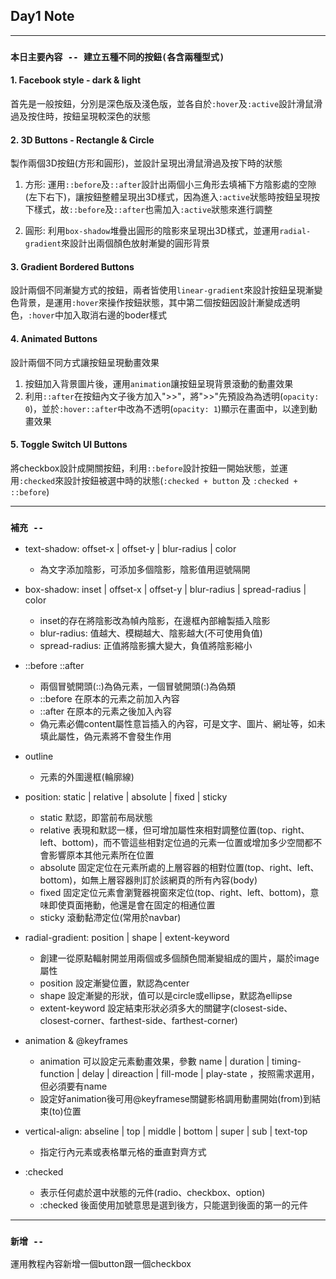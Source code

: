 ## **Day1 Note**

---

### `本日主要內容 -- 建立五種不同的按鈕(各含兩種型式)`



#### 1. Facebook style - dark & light

首先是一般按鈕，分別是深色版及淺色版，並各自於`:hover`及`:active`設計滑鼠滑過及按住時，按鈕呈現較深色的狀態

#### 2. 3D Buttons - Rectangle & Circle

製作兩個3D按鈕(方形和圓形)，並設計呈現出滑鼠滑過及按下時的狀態

1. 方形: 運用`::before`及`::after`設計出兩個小三角形去填補下方陰影處的空隙(左下右下)，讓按鈕整體呈現出3D樣式，因為進入`:active`狀態時按鈕呈現按下樣式，故`::before`及`::after`也需加入`:active`狀態來進行調整

2. 圓形: 利用`box-shadow`堆疊出圓形的陰影來呈現出3D樣式，並運用`radial-gradient`來設計出兩個顏色放射漸變的圓形背景

#### 3. Gradient Bordered Buttons

設計兩個不同漸變方式的按鈕，兩者皆使用`linear-gradient`來設計按鈕呈現漸變色背景，是運用`:hover`來操作按鈕狀態，其中第二個按鈕因設計漸變成透明色，`:hover`中加入取消右邊的boder樣式


#### 4. Animated Buttons

設計兩個不同方式讓按鈕呈現動畫效果

1. 按鈕加入背景圖片後，運用`animation`讓按鈕呈現背景滾動的動畫效果
2. 利用`::after`在按鈕內文子後方加入">>"，將">>"先預設為為透明(`opacity: 0`)，並於`:hover::after`中改為不透明(`opacity: 1`)顯示在畫面中，以達到動畫效果

#### 5. Toggle Switch UI Buttons

將checkbox設計成開關按鈕，利用`::before`設計按鈕一開始狀態，並運用`:checked`來設計按鈕被選中時的狀態(`:checked + button` 及 `:checked + ::before`)

---

### **`補充 --`**

* text-shadow:  offset-x | offset-y | blur-radius | color
  * 為文字添加陰影，可添加多個陰影，陰影值用逗號隔開

* box-shadow:  inset | offset-x | offset-y | blur-radius | spread-radius | color
  * inset的存在將陰影改為幀內陰影，在邊框內部繪製插入陰影
  * blur-radius: 值越大、模糊越大、陰影越大(不可使用負值)
  * spread-radius: 正值將陰影擴大變大，負值將陰影縮小
* ::before ::after
  * 兩個冒號開頭(::)為偽元素，一個冒號開頭(:)為偽類
  * ::before 在原本的元素之前加入內容
  * ::after 在原本的元素之後加入內容
  * 偽元素必備content屬性意旨插入的內容，可是文字、圖片、網址等，如未填此屬性，偽元素將不會發生作用

* outline
  * 元素的外圍邊框(輪廓線)

* position:  static | relative | absolute | fixed | sticky
  * static 默認，即當前布局狀態
  * relative 表現和默認一樣，但可增加屬性來相對調整位置(top、right、left、bottom)，而不管這些相對定位過的元素一位置或增加多少空間都不會影響原本其他元素所在位置
  * absolute 固定定位在元素所處的上層容器的相對位置(top、right、left、bottom)，如無上層容器則訂於該網頁的所有內容(body)
  * fixed 固定定位元素會瀏覽器視窗來定位(top、right、left、bottom)，意味即使頁面捲動，他還是會在固定的相通位置
  * sticky 滾動黏滯定位(常用於navbar)

* radial-gradient:  position | shape | extent-keyword 
  * 創建一從原點輻射開並用兩個或多個顏色間漸變組成的圖片，屬於image屬性
  * position 設定漸變位置，默認為center
  * shape 設定漸變的形狀，值可以是circle或ellipse，默認為ellipse
  * extent-keyword 設定結束形狀必須多大的關鍵字(closest-side、closest-corner、farthest-side、farthest-corner)

* animation & @keyframes
  * animation 可以設定元素動畫效果，參數 name | duration | timing-function | delay | direaction | fill-mode | play-state ，按照需求選用，但必須要有name
  * 設定好animation後可用@keyframese關鍵影格調用動畫開始(from)到結束(to)位置 

* vertical-align: abseline | top | middle | bottom | super | sub | text-top
  * 指定行內元素或表格單元格的垂直對齊方式

* :checked
  * 表示任何處於選中狀態的元件(radio、checkbox、option)
  * :checked 後面使用加號意思是選到後方，只能選到後面的第一的元件

---

### **`新增 --`**

運用教程內容新增一個button跟一個checkbox
